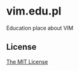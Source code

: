 # vim.edu.pl

Education place about VIM

## License

[The MIT License][0]

[0]: http://piecioshka.mit-license.org

